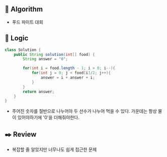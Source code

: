## :pushpin: **Algorithm**

- 푸드 파이트 대회

## :round_pushpin: **Logic**

```java
class Solution {
    public String solution(int[] food) {
        String answer = "0";

        for(int i = food.length - 1; i > 0; i--){
            for(int j = 0; j < food[i]/2; j++){
                answer = i + answer + i;
            }
        }
        return answer;
    }
}
```

- 주어진 숫자를 절반으로 나누어야 두 선수가 나누어 먹을 수 있다. 가운데는 항상 물이 있어야하기에 '0'을 더해줘야한다.

## :black_nib: **Review**

- 복잡할 줄 알았지만 너무나도 쉽게 접근한 문제